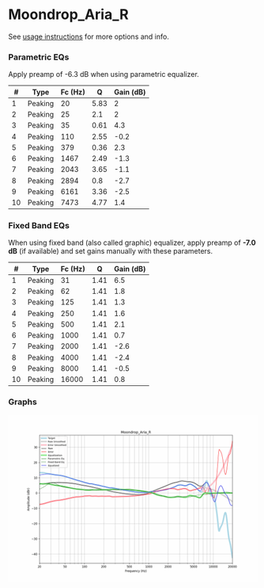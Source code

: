 # Moondrop_Aria_R
See [usage instructions](https://github.com/jaakkopasanen/AutoEq#usage) for more options and info.

### Parametric EQs
Apply preamp of -6.3 dB when using parametric equalizer.

|   # | Type    |   Fc (Hz) |    Q |   Gain (dB) |
|-----|---------|-----------|------|-------------|
|   1 | Peaking |        20 | 5.83 |         2   |
|   2 | Peaking |        25 | 2.1  |         2   |
|   3 | Peaking |        35 | 0.61 |         4.3 |
|   4 | Peaking |       110 | 2.55 |        -0.2 |
|   5 | Peaking |       379 | 0.36 |         2.3 |
|   6 | Peaking |      1467 | 2.49 |        -1.3 |
|   7 | Peaking |      2043 | 3.65 |        -1.1 |
|   8 | Peaking |      2894 | 0.8  |        -2.7 |
|   9 | Peaking |      6161 | 3.36 |        -2.5 |
|  10 | Peaking |      7473 | 4.77 |         1.4 |

### Fixed Band EQs
When using fixed band (also called graphic) equalizer, apply preamp of **-7.0 dB** (if available) and set gains manually with these parameters.

|   # | Type    |   Fc (Hz) |    Q |   Gain (dB) |
|-----|---------|-----------|------|-------------|
|   1 | Peaking |        31 | 1.41 |         6.5 |
|   2 | Peaking |        62 | 1.41 |         1.8 |
|   3 | Peaking |       125 | 1.41 |         1.3 |
|   4 | Peaking |       250 | 1.41 |         1.6 |
|   5 | Peaking |       500 | 1.41 |         2.1 |
|   6 | Peaking |      1000 | 1.41 |         0.7 |
|   7 | Peaking |      2000 | 1.41 |        -2.6 |
|   8 | Peaking |      4000 | 1.41 |        -2.4 |
|   9 | Peaking |      8000 | 1.41 |        -0.5 |
|  10 | Peaking |     16000 | 1.41 |         0.8 |

### Graphs
![](./Moondrop_Aria_R.png)
